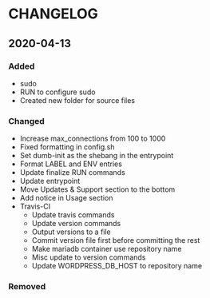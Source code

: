 # CHANGELOG

## 2020-04-13
### Added
- sudo
- RUN to configure sudo
- Created new folder for source files
### Changed
- Increase max_connections from 100 to 1000
- Fixed formatting in config.sh
- Set dumb-init as the shebang in the entrypoint
- Format LABEL and ENV entries
- Update finalize RUN commands
- Update entrypoint
- Move Updates & Support section to the bottom
- Add notice in Usage section
- Travis-CI
    - Update travis commands
    - Update version commands
    - Output versions to a file
    - Commit version file first before committing the rest
    - Make mariadb container use repository name
    - Misc update to version commands
    - Update WORDPRESS_DB_HOST to repository name
### Removed
